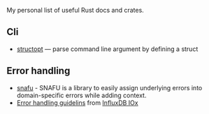 My personal list of useful Rust docs and crates.

## Cli 

 * [structopt](https://crates.io/crates/structopt) — parse command line argument by defining a struct

## Error handling

 * [snafu](https://crates.io/crate/snafu) - SNAFU is a library to easily assign underlying errors into domain-specific errors while adding context.
 * [Error handling guidelins](https://github.com/influxdata/influxdb_iox/blob/main/docs/style_guide.md#errors) from [InfluxDB IOx](https://github.com/influxdata/influxdb_iox)
